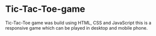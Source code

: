 # Tic-Tac-Toe-game
Tic-Tac-Toe game was build using HTML, CSS and JavaScript this is a responsive game which can be played in desktop and mobile phone.
